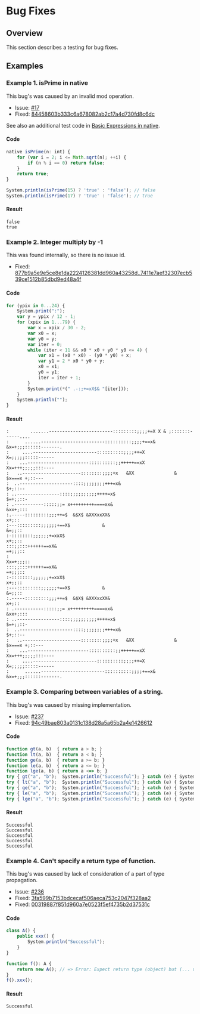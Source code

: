 # Bug Fixes

## Overview

This section describes a testing for bug fixes.

## Examples

### Example 1. isPrime in native

This bug's was caused by an invalid mod operation.

* Issue: [#17](https://github.com/Kray-G/kinx/issues/17)
* Fixed: [84458603b333c6a678082ab2c17a4d730fd8c6dc](https://github.com/Kray-G/kinx/commit/84458603b333c6a678082ab2c17a4d730fd8c6dc)

See also an additional test code in [Basic Expressions in native](../definition/native/native_expr.md).

#### Code

```javascript
native isPrime(n: int) {
    for (var i = 2; i <= Math.sqrt(n); ++i) {
        if (n % i == 0) return false;
    }
    return true;
}

System.println(isPrime(15) ? 'true' : 'false'); // false
System.println(isPrime(17) ? 'true' : 'false'); // true
```

#### Result

```
false
true
```

### Example 2. Integer multiply by -1

This was found internally, so there is no issue id.

* Fixed: [877b9a5e9e5ce8e1da2224126381dd960a43258d..7411e7aef32307ecb539ce1512b85dbd9ed48a4f](https://github.com/Kray-G/kinx/compare/877b9a5e9e5ce8e1da2224126381dd960a43258d..7411e7aef32307ecb539ce1512b85dbd9ed48a4f)

#### Code

```javascript
for (ypix in 0...24) {
    System.print(":");
    var y = ypix / 12 - 1;
    for (xpix in 1...79) {
        var x = xpix / 30 - 2;
        var x0 = x;
        var y0 = y;
        var iter = 0;
        while (iter < 11 && x0 * x0 + y0 * y0 <= 4) {
            var x1 = (x0 * x0) - (y0 * y0) + x;
            var y1 = 2 * x0 * y0 + y;
            x0 = x1;
            y0 = y1;
            iter = iter + 1;
        }
        System.print(*(" .-:;+=xX$& "[iter]));
    }
    System.println("");
}
```

#### Result

```
:        .......------------------------:::::::::;;;;+=X X & ;:::::::------....
:      ......------------------------::::::::::;;;;+==x&  &x=+;;;::::::-------.
:     ....------------------------::::::::::;;;;++=X         X=;;;;;:::::------
:    ...-----------------------::::::::::;;+++++==xX         Xx=+++;;;;;:::----
:   ..----------------------::::::::;;;;+x   &XX               & $x===x +;::---
:  ..--------------------::::;;;;;;;;+++=x&                             $+;::--
: ..----------------::::;;;;;;;;;;++++=x$                              $=+;;::-
: .-----------:::::;;= x+++++++++====xx&                               &xx+;:::
:.-----:::::::::;;;++=$  &$X$ &XXXxxXX&                                   x+;::
:---:::::::::;;;;;;+==X$            &                                    &=;;::
:-::::::::;;;;;;+=xxX$                                                   x+;;::
:::;;:::++++++==xX&                                                     =+;;;::
:                                                                     Xx=+;;;::
:::;;:::++++++==xX&                                                     =+;;;::
:-::::::::;;;;;;+=xxX$                                                   x+;;::
:---:::::::::;;;;;;+==X$            &                                    &=;;::
:.-----:::::::::;;;++=$  &$X$ &XXXxxXX&                                   x+;::
: .-----------:::::;;= x+++++++++====xx&                               &xx+;:::
: ..----------------::::;;;;;;;;;;++++=x$                              $=+;;::-
:  ..--------------------::::;;;;;;;;+++=x&                             $+;::--
:   ..----------------------::::::::;;;;+x   &XX               & $x===x +;::---
:    ...-----------------------::::::::::;;+++++==xX         Xx=+++;;;;;:::----
:     ....------------------------::::::::::;;;;++=X         X=;;;;;:::::------
:      ......------------------------::::::::::;;;;+==x&  &x=+;;;::::::-------.
```

### Example 3. Comparing between variables of a string.

This bug's was caused by missing implementation.

* Issue: [#237](https://github.com/Kray-G/kinx/issues/237)
* Fixed: [94c49bae803a0131c138d28a5a65b2a4e1426612](https://github.com/Kray-G/kinx/commit/94c49bae803a0131c138d28a5a65b2a4e1426612)

#### Code

```javascript
function gt(a, b)  { return a > b; }
function lt(a, b)  { return a < b; }
function ge(a, b)  { return a >= b; }
function le(a, b)  { return a <= b; }
function lge(a, b) { return a <=> b; }
try { gt("a", "b");  System.println("Successful"); } catch (e) { System.println(e.what()); }
try { lt("a", "b");  System.println("Successful"); } catch (e) { System.println(e.what()); }
try { ge("a", "b");  System.println("Successful"); } catch (e) { System.println(e.what()); }
try { le("a", "b");  System.println("Successful"); } catch (e) { System.println(e.what()); }
try { lge("a", "b"); System.println("Successful"); } catch (e) { System.println(e.what()); }
```

#### Result

```
Successful
Successful
Successful
Successful
Successful
```

### Example 4. Can't specify a return type of function. 

This bug's was caused by lack of consideration of a part of type propagation.

* Issue: [#236](https://github.com/Kray-G/kinx/issues/236)
* Fixed: [3fa599b7153bdcecaf506aeca753c2047f328aa2](https://github.com/Kray-G/kinx/commit/3fa599b7153bdcecaf506aeca753c2047f328aa2)
* Fixed: [00319887f851d960a7e0523f5ef4735b2d37531c](https://github.com/Kray-G/kinx/commit/00319887f851d960a7e0523f5ef4735b2d37531c)

#### Code

```javascript
class A() {
    public xxx() {
        System.println("Successful");
    }
}

function f(): A {
    return new A(); // => Error: Expect return type (object) but (... unknown)
}
f().xxx();
```

#### Result

```
Successful
```
